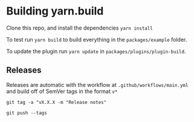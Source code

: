 # Building yarn.build

Clone this repo, and install the dependencies `yarn install`

To test run `yarn build` to build everything in the `packages/example` folder.

To update the plugin run `yarn update` in `packages/plugins/plugin-build`.

## Releases

Releases are automatic with the workflow at `.github/workflows/main.yml`
and build off of SemVer tags in the format `v*`

`git tag -a "vX.X.X -m "Release notes"`

`git push --tags`
